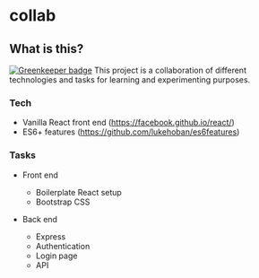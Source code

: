# collab
## What is this?

[![Greenkeeper badge](https://badges.greenkeeper.io/zuphu/collab.svg)](https://greenkeeper.io/)
This project is a collaboration of different technologies and tasks for learning and experimenting purposes.

### Tech
- Vanilla React front end (https://facebook.github.io/react/)
- ES6+ features (https://github.com/lukehoban/es6features)

### Tasks
* Front end
  * Boilerplate React setup
  * Bootstrap CSS

* Back end
  * Express
  * Authentication
  * Login page
  * API
